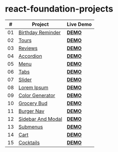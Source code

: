 # react-foundation-projects


| #    | Project                                                      | Live Demo                                                    |
| ---- | ------------------------------------------------------------ | :----------------------------------------------------------- |
| 01   | [Birthday Reminder](https://github.com/Fuchih/react-foundation-projects/tree/main/01-birthday-reminder) | [**DEMO**](https://zen-kepler-80103b.netlify.app)|
| 02   | [Tours](https://github.com/Fuchih/react-foundation-projects/tree/main/02-tours) | [**DEMO**](https://eager-ptolemy-2aa92a.netlify.app)|
| 03   | [Reviews](https://github.com/Fuchih/react-foundation-projects/tree/main/03-reviews) | [**DEMO**](https://infallible-albattani-5d5ded.netlify.app)|
| 04   | [Accordion](https://github.com/Fuchih/react-foundation-projects/tree/main/04-accordion) | [**DEMO**](https://hungry-beaver-7e5336.netlify.app)|
| 05   | [Menu](https://github.com/Fuchih/react-foundation-projects/tree/main/05-menu) | [**DEMO**](https://nifty-murdock-320552.netlify.app)|
| 06   | [Tabs](https://github.com/Fuchih/react-foundation-projects/tree/main/06-tabs) | [**DEMO**](https://ecstatic-newton-2b86c6.netlify.app)|
| 07   | [Slider](https://github.com/Fuchih/react-foundation-projects/tree/main/07-slider) | [**DEMO**](https://inspiring-hugle-eb181b.netlify.app)|
| 08   | [Lorem Ipsum](https://github.com/Fuchih/react-foundation-projects/tree/main/08-lorem-ipsum) | [**DEMO**](https://dreamy-aryabhata-2a9de8.netlify.app)|
| 09   | [Color Generator](https://github.com/Fuchih/react-foundation-projects/tree/main/09-color-generator) | [**DEMO**](https://ecstatic-perlman-e936cc.netlify.app)|
| 10   | [Grocery Bud](https://github.com/Fuchih/react-foundation-projects/tree/main/10-grocery-bud) | [**DEMO**](https://cranky-mahavira-87f911.netlify.app)|
| 11   | [Burger Nav](https://github.com/Fuchih/react-foundation-projects/tree/main/11-burger-nav) | [**DEMO**](https://elastic-hawking-6d796a.netlify.app)|
| 12   | [Sidebar And Modal](https://github.com/Fuchih/react-foundation-projects/tree/main/12-sidebar-modal) | [**DEMO**](https://awesome-jepsen-099288.netlify.app)|
| 13   | [Submenus](https://github.com/Fuchih/react-foundation-projects/tree/main/13-submenus) | [**DEMO**](https://vigilant-nobel-9e304a.netlify.app)|
| 14   | [Cart](https://github.com/Fuchih/react-foundation-projects/tree/main/14-cart) | [**DEMO**](https://elegant-spence-357bdb.netlify.app)|
| 15   | [Cocktails](https://github.com/Fuchih/react-foundation-projects/tree/main/15-cocktails) | [**DEMO**](https://optimistic-meninsky-75a530.netlify.app)|
